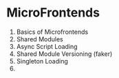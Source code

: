 # MicroFrontends

1. Basics of Microfrontends
2. Shared Modules
3. Async Script Loading
4. Shared Module Versioning (faker)
5. Singleton Loading
6.

